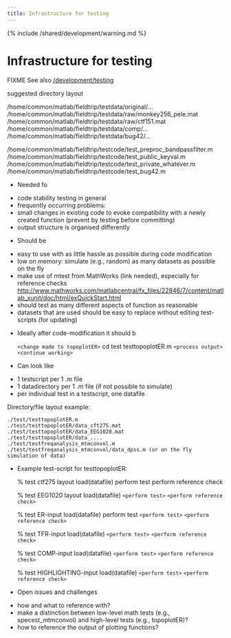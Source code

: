 ```yaml
---
title: Infrastructure for testing
---
```


{% include /shared/development/warning.md %}

# Infrastructure for testing

FIXME See also [/development/testing](/development/project/testing)

suggested directory layout

/home/common/matlab/fieldtrip/testdata/original/...
/home/common/matlab/fieldtrip/testdata/raw/monkey256_pele.mat
/home/common/matlab/fieldtrip/testdata/raw/ctf151.mat
/home/common/matlab/fieldtrip/testdata/comp/...
/home/common/matlab/fieldtrip/testdata/bug42/...

 /home/common/matlab/fieldtrip/testcode/test_preproc_bandpassfilter.m
/home/common/matlab/fieldtrip/testcode/test_public_keyval.m
/home/common/matlab/fieldtrip/testcode/test_private_whatever.m
/home/common/matlab/fieldtrip/testcode/test_bug42.m

- Needed fo

* code stability testing in general
* frequently occurring problems:
* small changes in existing code to evoke compatibility with a newly created function (prevent by testing before committing)
* output structure is organised differently

- Should be

* easy to use with as little hassle as possible during code modification
* low on memory: simulate (e.g., random) as many datasets as possible on the fly
* make use of mtest from MathWorks (link needed), especially for reference checks
  http://www.mathworks.com/matlabcentral/fx_files/22846/7/content/matlab_xunit/doc/html/exQuickStart.html
* should test as many different aspects of function as reasonable
* datasets that are used should be easy to replace without editing test-scripts (for updating)

- Ideally after code-modification it should b

  `<change made to topoplotER>`
  cd test
  testtopoplotER.m
  `<process output>`
  `<continue working>`

* Can look like

- 1 testscript per 1 .m file
- 1 datadirectory per 1 .m file (if not possible to simulate)
- per individual test in a testscript, one datafile

Directory/file layout example:

    ./test/testtopoplotER.m
    ./test/testtopoplotER/data_cft275.mat
    ./test/testtopoplotER/data_EEG1020.mat
    ./test/testtopoplotER/data_....
    ./test/testfreqanalysis_mtmconvol.m
    ./test/testfreqanalysis_mtmconvol/data_dpss.m (or on the fly simulation of data)

- Example test-script for testtopoplotER:

  % test ctf275 layout
  load(datafile)
  perform test
  perform reference check

  % test EEG1020 layout
  load(datafile)
  `<perform test>`
  `<perform reference check>`

  % test ER-input
  load(datafile)
  perform test
  `<perform test>`
  `<perform reference check>`

  % test TFR-input
  load(datafile)
  `<perform test>`
  `<perform reference check>`

  % test COMP-input
  load(datafile)
  `<perform test>`
  `<perform reference check>`

  % test HIGHLIGHTING-input
  load(datafile)
  `<perform test>`
  `<perform reference check>`

* Open issues and challenges

- how and what to reference with?
- make a distinction between low-level math tests (e.g., specest_mtmconvol) and high-level tests (e.g., topoplotER)?
- how to reference the output of plotting functions?
